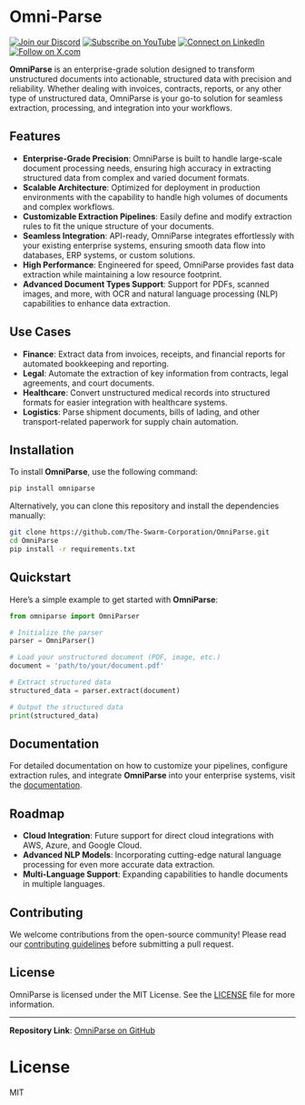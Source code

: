 # Omni-Parse

[![Join our Discord](https://img.shields.io/badge/Discord-Join%20our%20server-5865F2?style=for-the-badge&logo=discord&logoColor=white)](https://discord.gg/agora-999382051935506503) [![Subscribe on YouTube](https://img.shields.io/badge/YouTube-Subscribe-red?style=for-the-badge&logo=youtube&logoColor=white)](https://www.youtube.com/@kyegomez3242) [![Connect on LinkedIn](https://img.shields.io/badge/LinkedIn-Connect-blue?style=for-the-badge&logo=linkedin&logoColor=white)](https://www.linkedin.com/in/kye-g-38759a207/) [![Follow on X.com](https://img.shields.io/badge/X.com-Follow-1DA1F2?style=for-the-badge&logo=x&logoColor=white)](https://x.com/kyegomezb)

**OmniParse** is an enterprise-grade solution designed to transform unstructured documents into actionable, structured data with precision and reliability. Whether dealing with invoices, contracts, reports, or any other type of unstructured data, OmniParse is your go-to solution for seamless extraction, processing, and integration into your workflows.


## Features

- **Enterprise-Grade Precision**: OmniParse is built to handle large-scale document processing needs, ensuring high accuracy in extracting structured data from complex and varied document formats.
- **Scalable Architecture**: Optimized for deployment in production environments with the capability to handle high volumes of documents and complex workflows.
- **Customizable Extraction Pipelines**: Easily define and modify extraction rules to fit the unique structure of your documents.
- **Seamless Integration**: API-ready, OmniParse integrates effortlessly with your existing enterprise systems, ensuring smooth data flow into databases, ERP systems, or custom solutions.
- **High Performance**: Engineered for speed, OmniParse provides fast data extraction while maintaining a low resource footprint.
- **Advanced Document Types Support**: Support for PDFs, scanned images, and more, with OCR and natural language processing (NLP) capabilities to enhance data extraction.

## Use Cases

- **Finance**: Extract data from invoices, receipts, and financial reports for automated bookkeeping and reporting.
- **Legal**: Automate the extraction of key information from contracts, legal agreements, and court documents.
- **Healthcare**: Convert unstructured medical records into structured formats for easier integration with healthcare systems.
- **Logistics**: Parse shipment documents, bills of lading, and other transport-related paperwork for supply chain automation.
  
## Installation

To install **OmniParse**, use the following command:

```bash
pip install omniparse
```

Alternatively, you can clone this repository and install the dependencies manually:

```bash
git clone https://github.com/The-Swarm-Corporation/OmniParse.git
cd OmniParse
pip install -r requirements.txt
```

## Quickstart

Here’s a simple example to get started with **OmniParse**:

```python
from omniparse import OmniParser

# Initialize the parser
parser = OmniParser()

# Load your unstructured document (PDF, image, etc.)
document = 'path/to/your/document.pdf'

# Extract structured data
structured_data = parser.extract(document)

# Output the structured data
print(structured_data)
```

## Documentation

For detailed documentation on how to customize your pipelines, configure extraction rules, and integrate **OmniParse** into your enterprise systems, visit the [documentation](https://docs.omniparse.io).

## Roadmap

- **Cloud Integration**: Future support for direct cloud integrations with AWS, Azure, and Google Cloud.
- **Advanced NLP Models**: Incorporating cutting-edge natural language processing for even more accurate data extraction.
- **Multi-Language Support**: Expanding capabilities to handle documents in multiple languages.

## Contributing

We welcome contributions from the open-source community! Please read our [contributing guidelines](CONTRIBUTING.md) before submitting a pull request.

## License

OmniParse is licensed under the MIT License. See the [LICENSE](LICENSE) file for more information.

---

**Repository Link**: [OmniParse on GitHub](https://github.com/The-Swarm-Corporation/OmniParse)



# License
MIT
